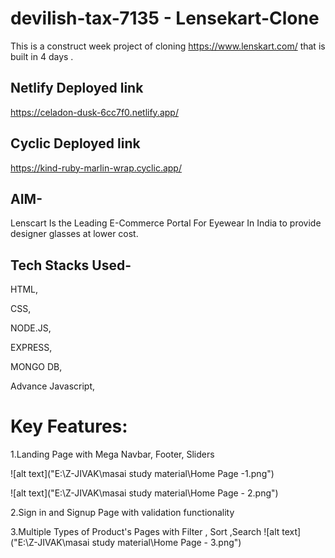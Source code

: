 # devilish-tax-7135 - Lensekart-Clone

This is a construct week project of cloning https://www.lenskart.com/ that is built in 4 days .

## Netlify Deployed link

https://celadon-dusk-6cc7f0.netlify.app/

## Cyclic Deployed link

https://kind-ruby-marlin-wrap.cyclic.app/

## AIM-

Lenscart Is the Leading E-Commerce Portal For Eyewear In India to provide designer glasses at lower cost.

## Tech Stacks Used-

HTML,

CSS,

NODE.JS,

EXPRESS,

MONGO DB,

Advance Javascript,

# Key Features:

1.Landing Page with Mega Navbar, Footer, Sliders

![alt text]("E:\Z-JIVAK\masai study material\Home Page -1.png")

![alt text]("E:\Z-JIVAK\masai study material\Home Page - 2.png")

2.Sign in and Signup Page with validation functionality

3.Multiple Types of Product's Pages with Filter , Sort ,Search
![alt text]("E:\Z-JIVAK\masai study material\Home Page - 3.png")
